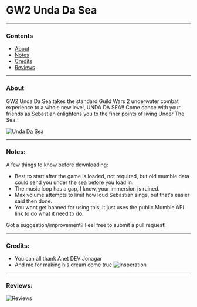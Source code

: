 # GW2 Unda Da Sea

---
### Contents
 - [About](#about)
 - [Notes](#notes)
 - [Credits](#credits)
 - [Reviews](#reviews)

---
### About
GW2 Unda Da Sea takes the standard Guild Wars 2 underwater combat experience to a whole new level, UNDA DA SEA!! Come dance with your friends as Sebastian enlightens you to the finer points of living Under The Sea.

[![Unda Da Sea](https://img.youtube.com/vi/fkc5HD2ZE00/0.jpg)](https://www.youtube.com/watch?v=YOUTUBE_VIDEO_ID_HERE)

---
### Notes:
A few things to know before downloading:
 - Best to start after the game is loaded, not required, but old mumble data could send you under the sea before you load in.
 - The music loop has a gap, I know, your immersion is ruined.
 - Max volume attempts to limit how loud Sebastian sings, but that's easier said then done.
 - You wont get banned for using this, it just uses the public Mumble API link to do what it need to do.

Got a suggestion/improvement? Feel free to submit a pull request!

---
### Credits:
 - You can all thank Anet DEV Jonagar
 - And me for making his dream come true
![Insperation](https://user-images.githubusercontent.com/14283547/80658177-4b0b7600-8a3a-11ea-92dd-4f5346a9c435.png)

---
### Reviews:
![Reviews](https://user-images.githubusercontent.com/14283547/80658286-9e7dc400-8a3a-11ea-859c-c4a2d0b8009d.png)